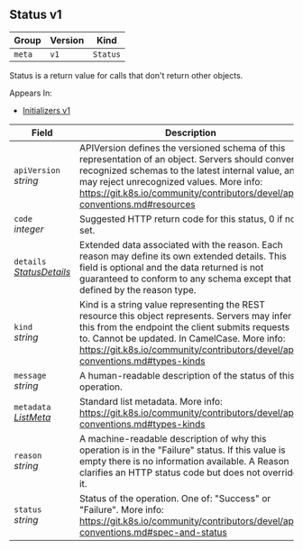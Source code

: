 ## Status v1

Group        | Version     | Kind
------------ | ---------- | -----------
`meta` | `v1` | `Status`



Status is a return value for calls that don&#39;t return other objects.

<aside class="notice">
Appears In:

<ul> 
<li><a href="#initializers-v1">Initializers v1</a></li>
</ul></aside>

Field        | Description
------------ | -----------
`apiVersion`<br /> *string*    | APIVersion defines the versioned schema of this representation of an object. Servers should convert recognized schemas to the latest internal value, and may reject unrecognized values. More info: https://git.k8s.io/community/contributors/devel/api-conventions.md#resources
`code`<br /> *integer*    | Suggested HTTP return code for this status, 0 if not set.
`details`<br /> *[StatusDetails](#statusdetails-v1)*    | Extended data associated with the reason.  Each reason may define its own extended details. This field is optional and the data returned is not guaranteed to conform to any schema except that defined by the reason type.
`kind`<br /> *string*    | Kind is a string value representing the REST resource this object represents. Servers may infer this from the endpoint the client submits requests to. Cannot be updated. In CamelCase. More info: https://git.k8s.io/community/contributors/devel/api-conventions.md#types-kinds
`message`<br /> *string*    | A human-readable description of the status of this operation.
`metadata`<br /> *[ListMeta](#listmeta-v1)*    | Standard list metadata. More info: https://git.k8s.io/community/contributors/devel/api-conventions.md#types-kinds
`reason`<br /> *string*    | A machine-readable description of why this operation is in the &#34;Failure&#34; status. If this value is empty there is no information available. A Reason clarifies an HTTP status code but does not override it.
`status`<br /> *string*    | Status of the operation. One of: &#34;Success&#34; or &#34;Failure&#34;. More info: https://git.k8s.io/community/contributors/devel/api-conventions.md#spec-and-status

